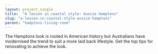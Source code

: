 ```yaml
---
layout: project_single
title:  "A lesson in coastal style: Aussie Hamptons"
slug: "a-lesson-in-coastal-style-aussie-hamptons"
parent: "hamptons-living-room"
---
```

The Hamptons look is rooted in American history but Australians have modernised the trend to suit a more laid back lifestyle. Get the top tips for renovating to achieve the look.